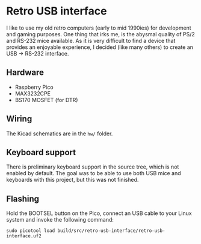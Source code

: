 # Retro USB interface

I like to use my old retro computers (early to mid 1990ies) for development and gaming purposes. One thing that irks me, is the abysmal quality of PS/2 and RS-232 mice available. As it is very difficult to find a device that provides an enjoyable experience, I decided (like many others) to create an USB -> RS-232 interface.

## Hardware

- Raspberry Pico
- MAX3232CPE
- BS170 MOSFET (for DTR)

## Wiring

The Kicad schematics are in the `hw/` folder.

## Keyboard support

There is preliminary keyboard support in the source tree, which is not enabled by default. The goal was to be able to use both USB mice and keyboards with this project, but this was not finished.

## Flashing

Hold the BOOTSEL button on the Pico, connect an USB cable to your Linux system and invoke the following command:

```
sudo picotool load build/src/retro-usb-interface/retro-usb-interface.uf2
```
